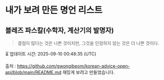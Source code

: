 # 내가 보려 만든 명언 리스트

##  블레즈 파스칼(수학자, 계산기의 발명자)
> 결점이 많다는 것은 나쁜 것이지만, 그것을 인정하지 않는 것은 더 나쁜 것이다.


⏳ 업데이트 시간: 2025-09-10 00:48:35 (UTC)

출처 : https://github.com/gwongibeom/korean-advice-open-api/blob/main/README.md
재밌게 보려고 만들었습니다.
